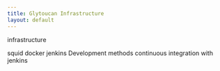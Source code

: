 ```yaml
---
title: Glytoucan Infrastructure
layout: default
---
```


infrastructure

squid
docker
jenkins
Development methods
continuous integration with jenkins
